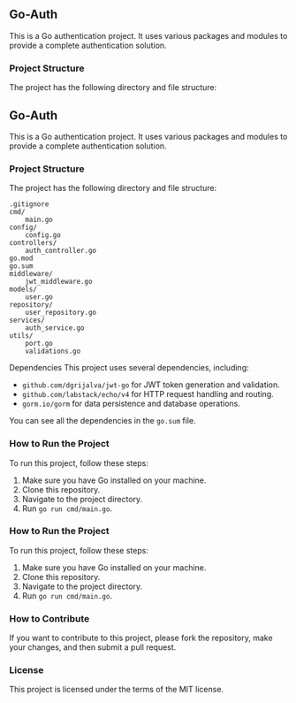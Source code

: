 ## Go-Auth

This is a Go authentication project. It uses various packages and modules to provide a complete authentication solution.

### Project Structure

The project has the following directory and file structure:

## Go-Auth

This is a Go authentication project. It uses various packages and modules to provide a complete authentication solution.

### Project Structure

The project has the following directory and file structure:

```
.gitignore
cmd/
    main.go
config/
    config.go
controllers/
    auth_controller.go
go.mod
go.sum
middleware/
    jwt_middleware.go
models/
    user.go
repository/
    user_repository.go
services/
    auth_service.go
utils/
    port.go
    validations.go
```

Dependencies
This project uses several dependencies, including:

- `github.com/dgrijalva/jwt-go` for JWT token generation and validation.
- `github.com/labstack/echo/v4` for HTTP request handling and routing.
- `gorm.io/gorm` for data persistence and database operations.

You can see all the dependencies in the `go.sum` file.

### How to Run the Project

To run this project, follow these steps:

1. Make sure you have Go installed on your machine.
2. Clone this repository.
3. Navigate to the project directory.
4. Run `go run cmd/main.go`.

### How to Run the Project

To run this project, follow these steps:

1. Make sure you have Go installed on your machine.
2. Clone this repository.
3. Navigate to the project directory.
4. Run `go run cmd/main.go`.

### How to Contribute

If you want to contribute to this project, please fork the repository, make your changes, and then submit a pull request.

### License

This project is licensed under the terms of the MIT license.
